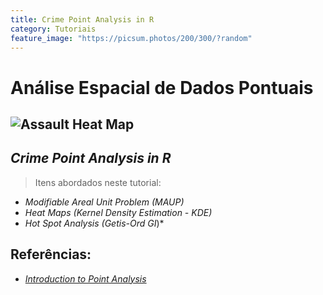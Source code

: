 ```yaml
---
title: Crime Point Analysis in R
category: Tutoriais
feature_image: "https://picsum.photos/200/300/?random"
---
```

# Análise Espacial de Dados Pontuais
![Assault Heat Map](https://github.com/geosaber/r4geo/raw/gh-pages/img/2015-assault-heat-map.png)
---
## *Crime Point Analysis in R*
>Itens abordados neste tutorial:
- *Modifiable Areal Unit Problem (MAUP)*
- *Heat Maps (Kernel Density Estimation - KDE)*
- *Hot Spot Analysis (Getis-Ord GI*)*
## Referências:
- [*Introduction to Point Analysis*](http://michaelminn.net/tutorials/gis-point-analysis)
